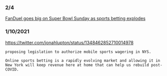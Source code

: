 


### 2/4
[FanDuel goes big on Super Bowl Sunday as sports betting explodes](https://www.youtube.com/watch?v=KLPxHJo0TA0)


### 1/10/2021
https://twitter.com/jonahlupton/status/1348462852710014978
```
proposing legislation to authorize mobile sports wagering in NYS.

Online sports betting is a rapidly evolving market and allowing it in New York will keep revenue here at home that can help us rebuild post-COVID.
```
